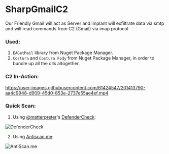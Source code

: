 # SharpGmailC2
Our Friendly Gmail will act as Server and implant will exfiltrate data via smtp and will read commands from C2 (Gmail) via imap protocol

### Used:
1. `EAGetMail` library from Nuget Package Manager.
2. `Costura` and `Costura Fody` from Nuget Package Manager, in order to bundle up all the dlls altogether.

### C2 In-Action:

https://user-images.githubusercontent.com/61424547/201413790-aa4c9948-d909-45d0-853e-2737e55ae4ef.mp4

### Quick Scan:

1. Using [@matterpreter](https://twitter.com/matterpreter)'s [DefenderCheck](https://github.com/matterpreter/DefenderCheck):

![DefenderCheck](https://github.com/reveng007/SharpGmailC2/blob/main/img/DefenderCheck.PNG)

2. Using [Antiscan.me](https://antiscan.me/):

![AntiScan.me](https://github.com/reveng007/SharpGmailC2/blob/main/img/AntiScan.me.PNG)
